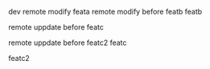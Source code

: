 dev remote modify
feata
remote modify before featb
featb

remote uppdate before featc

remote uppdate before featc2
featc

featc2
